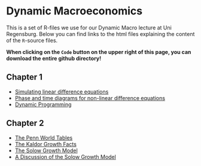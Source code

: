 # Dynamic Macroeconomics
This is a set of R-files we use for our Dynamic Macro lecture at Uni Regensburg. Below you can find links to the html files explaining the content of the `R`-source files.

**When clicking on the `Code` button on the upper right of this page, you can download the entire github directory!**


## Chapter 1

- [Simulating linear difference equations](https://raw.githack.com/fabiankindermann/dynamic-macro/main/r_markdown/chap01_01_linear_DEs.html)
- [Phase and time diagrams for non-linear difference equations](https://raw.githack.com/fabiankindermann/dynamic-macro/main/r_markdown/chap01_02_nonlinear_DEs.html)
- [Dynamic Programming](https://raw.githack.com/fabiankindermann/dynamic-macro/main/r_markdown/chap01_03_dynamic_programming.html)

## Chapter 2

- [The Penn World Tables](https://raw.githack.com/fabiankindermann/dynamic-macro/main/r_markdown/chap02_01_PWT.html)
- [The Kaldor Growth Facts](https://raw.githack.com/fabiankindermann/dynamic-macro/main/r_markdown/chap02_02_Kaldor_facts.html)
- [The Solow Growth Model](https://raw.githack.com/fabiankindermann/dynamic-macro/main/r_markdown/chap02_03_Solow_model.html)
- [A Discussion of the Solow Growth Model](https://raw.githack.com/fabiankindermann/dynamic-macro/main/r_markdown/chap02_04_discussion.html)